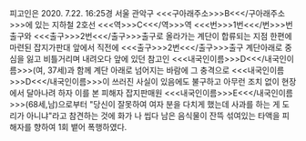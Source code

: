 피고인은 2020. 7.22. 16:25경 서울 관악구 <<<구아래주소>>>B<<</구아래주소>>>에 있는 지하철 2호선 <<<역>>>C<<</역>>>역 <<<번>>>1번<<</번>>>번 출구와 <<<출구>>>2번<<</출구>>>출구로 올라가는 계단이 합류되는 지점 한편에 마련된 잡지가판대 앞에서 직전에 <<<출구>>>2번<<</출구>>>출구 계단아래로 중심을 잃고 비틀거리며 내려오다 앞에 있던 참고인 <<<내국인이름>>>D<<</내국인이름>>>(여, 37세)과 함께 계단 아래로 넘어지는 바람에 그 충격으로 <<<내국인이름>>>D<<</내국인이름>>>이 쓰러진 사실이 있음에도 불구하고 아무런 조치 없이 현장에서 달아나려 하자 이를 본 피해자 잡지판매원 <<<내국인이름>>>E<<</내국인이름>>>(68세,남)으로부터 "당신이 잘못하여 여자 분을 다치게 했는데 사과를 하는 게 도리가 아니냐"라고 참견하는 것에 화가 나 씹다 남은 음식물이 잔뜩 섞여있는 타액을 피해자를 향하여 1회 뱉어 폭행하였다.
